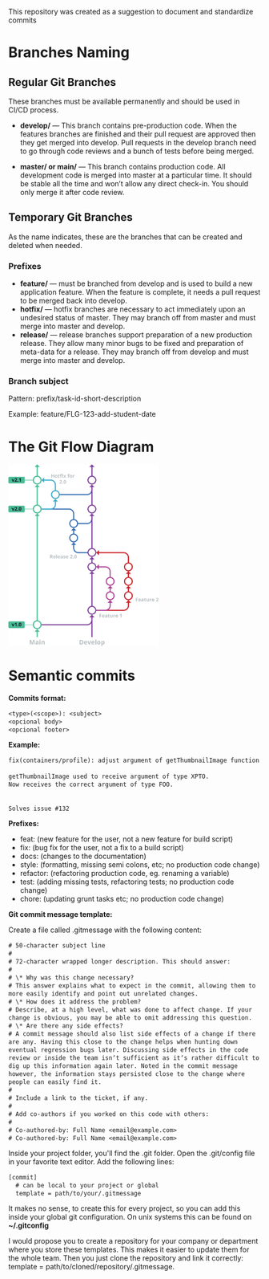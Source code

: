 This repository was created as a suggestion to document and standardize commits

# Branches Naming

## Regular Git Branches
These branches must be available permanently and should be used in CI/CD process.

- **develop/** —  This branch contains pre-production code. When the features branches are finished and their pull request are approved then they get merged into develop. Pull requests in the develop branch need to go through code reviews and a bunch of tests before being merged.

- **master/ or main/** — This branch contains production code. All development code is merged into master at a particular time. It should be stable all the time and won’t allow any direct check-in. You should only merge it after code review.

## Temporary Git Branches
As the name indicates, these are the branches that can be created and deleted when needed.

### Prefixes
- **feature/** — must be branched from develop and is used to build a new application feature. When the feature is complete, it needs a pull request to be merged back into develop.
- **hotfix/** — hotfix branches are necessary to act immediately upon an undesired status of master. They may branch off from master and must merge into master and develop.
- **release/** — release branches support preparation of a new production release. They allow many minor bugs to be fixed and preparation of meta-data for a release. They may branch off from develop and must merge into master and develop.

### Branch subject
Pattern: prefix/task-id-short-description

Example: feature/FLG-123-add-student-date

# The Git Flow Diagram
<img src="assets/git-flow-4.svg" width="300">

# Semantic commits
**Commits format:** 
```
<type>(<scope>): <subject>
<opcional body>
<opcional footer>
```

**Example:**
```
fix(containers/profile): adjust argument of getThumbnailImage function

getThumbnailImage used to receive argument of type XPTO.
Now receives the correct argument of type FOO.


Solves issue #132
```

**Prefixes:**
- feat: (new feature for the user, not a new feature for build script)
- fix: (bug fix for the user, not a fix to a build script)
- docs: (changes to the documentation)
- style: (formatting, missing semi colons, etc; no production code change)
- refactor: (refactoring production code, eg. renaming a variable)
- test: (adding missing tests, refactoring tests; no production code change)
- chore: (updating grunt tasks etc; no production code change)

**Git commit message template:**

Create a file called .gitmessage with the following content:
```
# 50-character subject line
#
# 72-character wrapped longer description. This should answer:
#
# \* Why was this change necessary?
# This answer explains what to expect in the commit, allowing them to more easily identify and point out unrelated changes.
# \* How does it address the problem?
# Describe, at a high level, what was done to affect change. If your change is obvious, you may be able to omit addressing this question.
# \* Are there any side effects?
# A commit message should also list side effects of a change if there are any. Having this close to the change helps when hunting down eventual regression bugs later. Discussing side effects in the code review or inside the team isnʼt sufficient as itʼs rather difficult to dig up this information again later. Noted in the commit message however, the information stays persisted close to the change where people can easily find it.
#
# Include a link to the ticket, if any.
#
# Add co-authors if you worked on this code with others:
#
# Co-authored-by: Full Name <email@example.com>
# Co-authored-by: Full Name <email@example.com>
```

Inside your project folder, you'll find the .git folder. Open the .git/config file in your favorite text editor. Add the following lines:
```
[commit]
  # can be local to your project or global
  template = path/to/your/.gitmessage
```
It makes no sense, to create this for every project, so you can add this inside your global git configuration. On unix systems this can be found on **~/.gitconfig**

I would propose you to create a repository for your company or department where you store these templates. This makes it easier to update them for the whole team. Then you just clone the repository and link it correctly: template = path/to/cloned/repository/.gitmessage.
